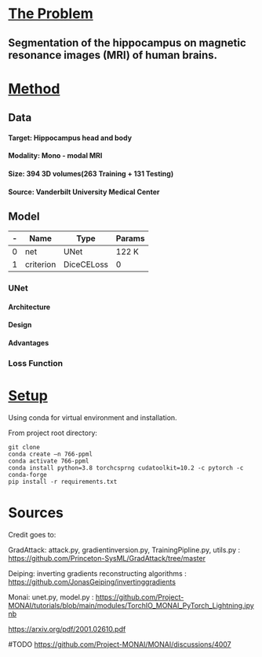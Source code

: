 # <ins>The Problem<ins>
## Segmentation of the hippocampus on magnetic resonance images (MRI) of human brains.


# <ins>Method<ins>
## Data
#### Target:  Hippocampus head and body
####  Modality: Mono - modal MRI
#### Size: 394 3D volumes(263 Training + 131 Testing)
#### Source: Vanderbilt University Medical Center



## Model

-| Name      | Type       | Params |
--- |-----------|------------|-------- 
0 | net       | UNet       | 122 K    
1 | criterion | DiceCELoss | 0    

### UNet 
#### Architecture
#### Design
#### Advantages

### Loss Function



# <ins>Setup<ins>

Using conda for virtual environment and installation.

From project root directory:
```console
git clone 
conda create –n 766-ppml
conda activate 766-ppml
conda install python=3.8 torchcsprng cudatoolkit=10.2 -c pytorch -c conda-forge
pip install -r requirements.txt
```


# Sources
Credit goes to:

GradAttack: attack.py, gradientinversion.py, TrainingPipline.py, utils.py
: https://github.com/Princeton-SysML/GradAttack/tree/master

Deiping: inverting gradients reconstructing algorithms
: https://github.com/JonasGeiping/invertinggradients

Monai: unet.py, model.py
: https://github.com/Project-MONAI/tutorials/blob/main/modules/TorchIO_MONAI_PyTorch_Lightning.ipynb

https://arxiv.org/pdf/2001.02610.pdf

#TODO
https://github.com/Project-MONAI/MONAI/discussions/4007